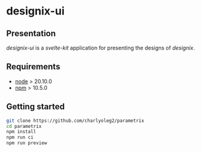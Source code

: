 designix-ui
===========


Presentation
------------

*designix-ui* is a *svelte-kit* application for presenting the designs of *designix*.


Requirements
------------

- [node](https://nodejs.org) > 20.10.0
- [npm](https://docs.npmjs.com/cli) > 10.5.0


Getting started
---------------

```bash
git clone https://github.com/charlyoleg2/parametrix
cd parametrix
npm install
npm run ci
npm run preview
```

